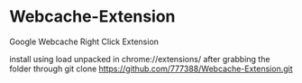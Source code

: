 # Webcache-Extension
Google Webcache Right Click Extension


install using load unpacked in chrome://extensions/ after grabbing the folder through git clone https://github.com/777388/Webcache-Extension.git
